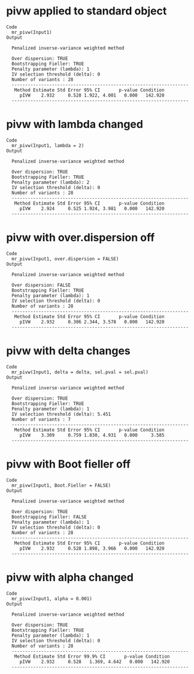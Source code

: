 # pivw applied to standard object

    Code
      mr_pivw(Input1)
    Output
      
      Penalized inverse-variance weighted method
      
      Over dispersion: TRUE 
      Bootstrapping Fieller: TRUE 
      Penalty parameter (lambda): 1 
      IV selection threshold (delta): 0 
      Number of variants : 28 
      ------------------------------------------------------------------
       Method Estimate Std Error 95% CI       p-value Condition
         pIVW    2.932     0.528 1.922, 4.001   0.000   142.920
      ------------------------------------------------------------------

# pivw with lambda changed

    Code
      mr_pivw(Input1, lambda = 2)
    Output
      
      Penalized inverse-variance weighted method
      
      Over dispersion: TRUE 
      Bootstrapping Fieller: TRUE 
      Penalty parameter (lambda): 2 
      IV selection threshold (delta): 0 
      Number of variants : 28 
      ------------------------------------------------------------------
       Method Estimate Std Error 95% CI       p-value Condition
         pIVW    2.924     0.525 1.924, 3.981   0.000   142.920
      ------------------------------------------------------------------

# pivw with over.dispersion off

    Code
      mr_pivw(Input1, over.dispersion = FALSE)
    Output
      
      Penalized inverse-variance weighted method
      
      Over dispersion: FALSE 
      Bootstrapping Fieller: TRUE 
      Penalty parameter (lambda): 1 
      IV selection threshold (delta): 0 
      Number of variants : 28 
      ------------------------------------------------------------------
       Method Estimate Std Error 95% CI       p-value Condition
         pIVW    2.932     0.306 2.344, 3.578   0.000   142.920
      ------------------------------------------------------------------

# pivw with delta changes

    Code
      mr_pivw(Input1, delta = delta, sel.pval = sel.pval)
    Output
      
      Penalized inverse-variance weighted method
      
      Over dispersion: TRUE 
      Bootstrapping Fieller: TRUE 
      Penalty parameter (lambda): 1 
      IV selection threshold (delta): 5.451 
      Number of variants : 7 
      ------------------------------------------------------------------
       Method Estimate Std Error 95% CI       p-value Condition
         pIVW    3.309     0.759 1.830, 4.931   0.000     3.585
      ------------------------------------------------------------------

# pivw with Boot fieller off

    Code
      mr_pivw(Input1, Boot.Fieller = FALSE)
    Output
      
      Penalized inverse-variance weighted method
      
      Over dispersion: TRUE 
      Bootstrapping Fieller: FALSE 
      Penalty parameter (lambda): 1 
      IV selection threshold (delta): 0 
      Number of variants : 28 
      ------------------------------------------------------------------
       Method Estimate Std Error 95% CI       p-value Condition
         pIVW    2.932     0.528 1.898, 3.966   0.000   142.920
      ------------------------------------------------------------------

# pivw with alpha changed

    Code
      mr_pivw(Input1, alpha = 0.001)
    Output
      
      Penalized inverse-variance weighted method
      
      Over dispersion: TRUE 
      Bootstrapping Fieller: TRUE 
      Penalty parameter (lambda): 1 
      IV selection threshold (delta): 0 
      Number of variants : 28 
      ------------------------------------------------------------------
       Method Estimate Std Error 99.9% CI       p-value Condition
         pIVW    2.932     0.528   1.369, 4.642   0.000   142.920
      ------------------------------------------------------------------

